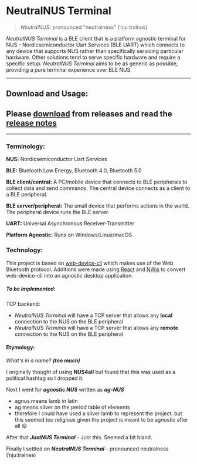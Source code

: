 # NeutralNUS Terminal
>*NeutralNUS*: pronounced "neutralness"  (ˈnjuːtrəlnəs)

*NeutralNUS Terminal* is a BLE client that is a platform agnostic terminal for NUS - Nordicsemiconductor Uart Services (BLE UART) which connects to any device that supports NUS rather than specifically servicing particular hardware. Other solutions tend to serve specific hardware and require a specific setup. *NeutralNUS Terminal* aims to be as generic as possible, providing a pure terminal experience over BLE NUS.

---

## Download and Usage:
Please [download](https://github.com/KevinJohnMulligan/neutral-nus-terminal/releases) from releases and read the [release notes](https://github.com/KevinJohnMulligan/neutral-nus-terminal/releases)
---
---

### Terminology:
**NUS:** Nordicsemiconductor Uart Services

**BLE:** Bluetooth Low Energy, Bluetooth 4.0, Bluetooth 5.0

**BLE client/central:** A PC/mobile device that connects to BLE peripherals to collect data and send commands. The central device connects as a client to a BLE peripheral.

**BLE server/peripheral:** The small device that performs actions in the world. The peripheral device runs the BLE server.

**UART:** Universal Asynchronous Receiver-Transmitter

**Platform Agnostic:** Runs on Windows/Linux/macOS

### Technology:
This project is based on [web-device-cli](https://github.com/makerdiary/web-device-cli) which makes use of the Web Bluetooth protocol. Additions were made using [React](https://reactjs.org/) and [NWjs](https://nwjs.io/) to convert web-device-cli into an agnostic desktop application.

##### To be implemented:
TCP backend:
- *NeutralNUS Terminal* will have a TCP server that allows any **local** connection to the NUS on the BLE peripheral
- *NeutralNUS Terminal* will have a TCP server that allows any **remote** connection to the NUS on the BLE peripheral



#### Etymology:

*What's in a name? **(too much)***

I originally thought of using **NUS4all** but found that this was used as a political hashtag so I dropped it.

Next I went for ***agnostic NUS***  written as ***ag-NUS***

- agnus means lamb in latin
- ag means silver on the period table of elements
- therefore I could have used a silver lamb to represent the project, but this seemed too religious given the project is meant to be agnostic after all :stuck_out_tongue_winking_eye:

After that ***JustNUS Terminal*** - Just this. Seemed a bit bland.

Finally I settled on ***NeutralNUS Terminal*** - pronounced neutralness  (ˈnjuːtrəlnəs)
